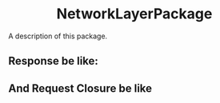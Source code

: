 <h1 align="center">NetworkLayerPackage</h1>

A description of this package.

## Response be like:

## And Request Closure be like

